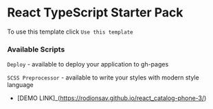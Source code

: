 # React TypeScript Starter Pack

To use this template click `Use this template`

### Available Scripts

`Deploy` - available to deploy your application to gh-pages

`SCSS Preprocessor` - available to write your styles with modern style language

- [DEMO LINK]_(https://rodionsav.github.io/react_catalog-phone-3/)
